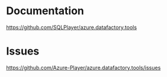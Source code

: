# Documentation

https://github.com/SQLPlayer/azure.datafactory.tools

# Issues

https://github.com/Azure-Player/azure.datafactory.tools/issues

